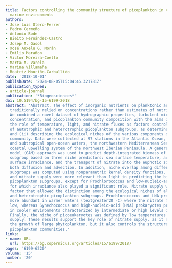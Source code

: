```yaml
---
title: Factors controlling the community structure of picoplankton in contrasting
  marine environments
authors:
- Jose Luis Otero-Ferrer
- Pedro Cermeño
- Antonio Bode
- Bieito Fernández-Castro
- Josep M. Gasol
- Xosé Anxelu G. Morán
- Emilio Marañon
- Victor Moreira-Coello
- Marta M. Varela
- Marina Villamaña
- Beatriz Mouriño-Carballido
date: '2018-10-01'
publishDate: '2024-08-05T15:04:46.321781Z'
publication_types:
- article-journal
publication: '*Biogeosciences*'
doi: 10.5194/bg-15-6199-2018
abstract: 'Abstract. The effect of inorganic nutrients on planktonic assemblages has
  traditionally relied on concentrations rather than estimates of nutrient supply.
  We combined a novel dataset of hydrographic properties, turbulent mixing, nutrient
  concentration, and picoplankton community composition with the aims of (i) quantifying
  the role of temperature, light, and nitrate fluxes as factors controlling the distribution
  of autotrophic and heterotrophic picoplankton subgroups, as determined by flow cytometry,
  and (ii) describing the ecological niches of the various components of the picoplankton
  community. Data were collected at 97 stations in the Atlantic Ocean, including tropical
  and subtropical open-ocean waters, the northwestern Mediterranean Sea, and the Galician
  coastal upwelling system of the northwest Iberian Peninsula. A generalized additive
  model (GAM) approach was used to predict depth-integrated biomass of each picoplankton
  subgroup based on three niche predictors: sea surface temperature, averaged daily
  surface irradiance, and the transport of nitrate into the euphotic zone, through
  both diffusion and advection. In addition, niche overlap among different picoplankton
  subgroups was computed using nonparametric kernel density functions. Temperature
  and nitrate supply were more relevant than light in predicting the biomass of most
  picoplankton subgroups, except for Prochlorococcus and low-nucleic-acid (LNA) prokaryotes,
  for which irradiance also played a significant role. Nitrate supply was the only
  factor that allowed the distinction among the ecological niches of all autotrophic
  and heterotrophic picoplankton subgroups. Prochlorococcus and LNA prokaryotes were
  more abundant in warmer waters (textgreater20 ∘C) where the nitrate fluxes were
  low, whereas Synechococcus and high-nucleic-acid (HNA) prokaryotes prevailed mainly
  in cooler environments characterized by intermediate or high levels of nitrate supply.
  Finally, the niche of picoeukaryotes was defined by low temperatures and high nitrate
  supply. These results support the key role of nitrate supply, as it not only promotes
  the growth of large phytoplankton, but it also controls the structure of marine
  picoplankton communities.'
links:
- name: URL
  url: https://bg.copernicus.org/articles/15/6199/2018/
pages: '6199-6220'
volume: '15'
number: '20'
---
```

